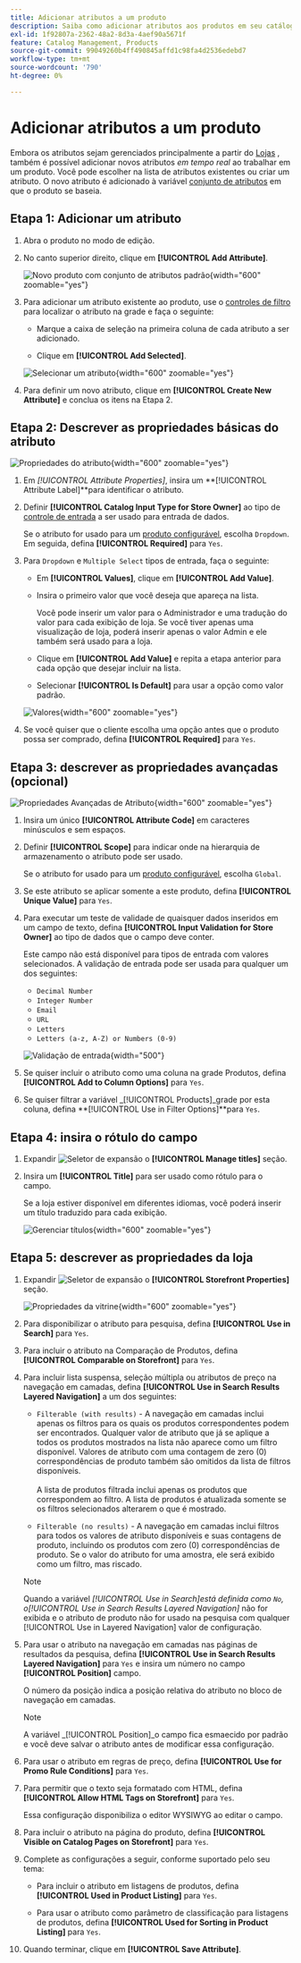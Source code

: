 ```yaml
---
title: Adicionar atributos a um produto
description: Saiba como adicionar atributos aos produtos em seu catálogo.
exl-id: 1f92807a-2362-48a2-8d3a-4aef90a5671f
feature: Catalog Management, Products
source-git-commit: 99049260b4ff490845affd1c98fa4d2536edebd7
workflow-type: tm+mt
source-wordcount: '790'
ht-degree: 0%

---
```


# Adicionar atributos a um produto

Embora os atributos sejam gerenciados principalmente a partir do [Lojas](../stores-purchase/stores-menu.md) , também é possível adicionar novos atributos _em tempo real_ ao trabalhar em um produto. Você pode escolher na lista de atributos existentes ou criar um atributo. O novo atributo é adicionado à variável [conjunto de atributos](../catalog/attribute-sets.md) em que o produto se baseia.

## Etapa 1: Adicionar um atributo

1. Abra o produto no modo de edição.

1. No canto superior direito, clique em **[!UICONTROL Add Attribute]**.

   ![Novo produto com conjunto de atributos padrão](./assets/product-attribute-add.png){width="600" zoomable="yes"}

1. Para adicionar um atributo existente ao produto, use o [controles de filtro](../getting-started/admin-grid-controls.md) para localizar o atributo na grade e faça o seguinte:

   - Marque a caixa de seleção na primeira coluna de cada atributo a ser adicionado.

   - Clique em **[!UICONTROL Add Selected]**.

   ![Selecionar um atributo](./assets/product-attribute-add-select.png){width="600" zoomable="yes"}

1. Para definir um novo atributo, clique em **[!UICONTROL Create New Attribute]** e conclua os itens na Etapa 2.

## Etapa 2: Descrever as propriedades básicas do atributo

![Propriedades do atributo](./assets/product-attribute-add-new.png){width="600" zoomable="yes"}

1. Em _[!UICONTROL Attribute Properties]_, insira um **[!UICONTROL Attribute Label]**para identificar o atributo.

1. Definir **[!UICONTROL Catalog Input Type for Store Owner]** ao tipo de [controle de entrada](attributes-input-types.md) a ser usado para entrada de dados.

   Se o atributo for usado para um [produto configurável](product-create-configurable.md), escolha `Dropdown`. Em seguida, defina **[!UICONTROL Required]** para `Yes`.

1. Para `Dropdown` e `Multiple Select` tipos de entrada, faça o seguinte:

   - Em **[!UICONTROL Values]**, clique em **[!UICONTROL Add Value]**.

   - Insira o primeiro valor que você deseja que apareça na lista.

     Você pode inserir um valor para o Administrador e uma tradução do valor para cada exibição de loja. Se você tiver apenas uma visualização de loja, poderá inserir apenas o valor Admin e ele também será usado para a loja.

   - Clique em **[!UICONTROL Add Value]** e repita a etapa anterior para cada opção que desejar incluir na lista.

   - Selecionar **[!UICONTROL Is Default]** para usar a opção como valor padrão.

   ![Valores](./assets/product-attribute-add-values-colors.png){width="600" zoomable="yes"}

1. Se você quiser que o cliente escolha uma opção antes que o produto possa ser comprado, defina **[!UICONTROL Required]** para `Yes`.

## Etapa 3: descrever as propriedades avançadas (opcional)

![Propriedades Avançadas de Atributo](./assets/product-attribute-advanced-attribute-properties.png){width="600" zoomable="yes"}

1. Insira um único **[!UICONTROL Attribute Code]** em caracteres minúsculos e sem espaços.

1. Definir **[!UICONTROL Scope]** para indicar onde na hierarquia de armazenamento o atributo pode ser usado.

   Se o atributo for usado para um [produto configurável](product-create-configurable.md), escolha `Global`.

1. Se este atributo se aplicar somente a este produto, defina **[!UICONTROL Unique Value]** para `Yes`.

1. Para executar um teste de validade de quaisquer dados inseridos em um campo de texto, defina **[!UICONTROL Input Validation for Store Owner]** ao tipo de dados que o campo deve conter.

   Este campo não está disponível para tipos de entrada com valores selecionados. A validação de entrada pode ser usada para qualquer um dos seguintes:

   - `Decimal Number`
   - `Integer Number`
   - `Email`
   - `URL`
   - `Letters`
   - `Letters (a-z, A-Z) or Numbers (0-9)`

   ![Validação de entrada](./assets/product-attribute-input-validation.png){width="500"}

1. Se quiser incluir o atributo como uma coluna na grade Produtos, defina **[!UICONTROL Add to Column Options]** para `Yes`.

1. Se quiser filtrar a variável _[!UICONTROL Products]_grade por esta coluna, defina **[!UICONTROL Use in Filter Options]**para `Yes`.

## Etapa 4: insira o rótulo do campo

1. Expandir ![Seletor de expansão](../assets/icon-display-expand.png) o **[!UICONTROL Manage titles]** seção.

1. Insira um **[!UICONTROL Title]** para ser usado como rótulo para o campo.

   Se a loja estiver disponível em diferentes idiomas, você poderá inserir um título traduzido para cada exibição.

   ![Gerenciar títulos](./assets/product-attribute-add-manage-titles.png){width="600" zoomable="yes"}

## Etapa 5: descrever as propriedades da loja

1. Expandir ![Seletor de expansão](../assets/icon-display-expand.png) o **[!UICONTROL Storefront Properties]** seção.

   ![Propriedades da vitrine](./assets/product-attribute-add-storefront-properties.png){width="600" zoomable="yes"}

1. Para disponibilizar o atributo para pesquisa, defina **[!UICONTROL Use in Search]** para `Yes`.

1. Para incluir o atributo na Comparação de Produtos, defina **[!UICONTROL Comparable on Storefront]** para `Yes`.

1. Para incluir lista suspensa, seleção múltipla ou atributos de preço na navegação em camadas, defina **[!UICONTROL Use in Search Results Layered Navigation]** a um dos seguintes:

   - `Filterable (with results)` - A navegação em camadas inclui apenas os filtros para os quais os produtos correspondentes podem ser encontrados. Qualquer valor de atributo que já se aplique a todos os produtos mostrados na lista não aparece como um filtro disponível. Valores de atributo com uma contagem de zero (0) correspondências de produto também são omitidos da lista de filtros disponíveis.<br/><br/>A lista de produtos filtrada inclui apenas os produtos que correspondem ao filtro. A lista de produtos é atualizada somente se os filtros selecionados alterarem o que é mostrado.

   - `Filterable (no results)` - A navegação em camadas inclui filtros para todos os valores de atributo disponíveis e suas contagens de produto, incluindo os produtos com zero (0) correspondências de produto. Se o valor do atributo for uma amostra, ele será exibido como um filtro, mas riscado.

   >[!NOTE]
   >
   >Quando a variável _[!UICONTROL Use in Search]_está definida como `No`, o_[!UICONTROL Use in Search Results Layered Navigation]_ não for exibida e o atributo de produto não for usado na pesquisa com qualquer [!UICONTROL Use in Layered Navigation] valor de configuração.

1. Para usar o atributo na navegação em camadas nas páginas de resultados da pesquisa, defina **[!UICONTROL Use in Search Results Layered Navigation]** para `Yes` e insira um número no campo **[!UICONTROL Position]** campo.

   O número da posição indica a posição relativa do atributo no bloco de navegação em camadas.

   >[!NOTE]
   >
   >A variável _[!UICONTROL Position]_o campo fica esmaecido por padrão e você deve salvar o atributo antes de modificar essa configuração.

1. Para usar o atributo em regras de preço, defina **[!UICONTROL Use for Promo Rule Conditions]** para `Yes`.

1. Para permitir que o texto seja formatado com HTML, defina **[!UICONTROL Allow HTML Tags on Storefront]** para `Yes`.

   Essa configuração disponibiliza o editor WYSIWYG ao editar o campo.

1. Para incluir o atributo na página do produto, defina **[!UICONTROL Visible on Catalog Pages on Storefront]** para `Yes`.

1. Complete as configurações a seguir, conforme suportado pelo seu tema:

   - Para incluir o atributo em listagens de produtos, defina **[!UICONTROL Used in Product Listing]** para `Yes`.

   - Para usar o atributo como parâmetro de classificação para listagens de produtos, defina **[!UICONTROL Used for Sorting in Product Listing]** para `Yes`.

1. Quando terminar, clique em **[!UICONTROL Save Attribute]**.
